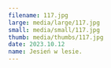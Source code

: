 ```yaml
---
filename: 117.jpg
large: media/large/117.jpg
small: media/small/117.jpg
thumb: media/thumbs/117.jpg
date: 2023.10.12
name: Jesień w lesie. 
---
```

